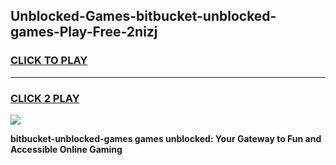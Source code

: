 
## Unblocked-Games-bitbucket-unblocked-games-Play-Free-2nizj
<h3>
<a href="https://premium76.site?title=bitbucket-unblocked-games&ref=10A">CLICK TO PLAY</a></h3>
<hr>

<h3>
<a href="https://premium76.site?title=bitbucket-unblocked-games&ref=10A">CLICK 2 PLAY</a>
  
</h3>

<a href="https://premium76.site?title=bitbucket-unblocked-games&ref=10A"><img src="https://clearcache.store/games.png"></a>


**bitbucket-unblocked-games games unblocked: Your Gateway to Fun and Accessible Online Gaming**
